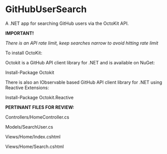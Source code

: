 # GitHubUserSearch
A .NET app for searching GitHub users via the OctoKit API.



**IMPORTANT!**

*There is an API rate limit, keep searches narrow to avoid hitting rate limit*




To install OctoKit:

Octokit is a GitHub API client library for .NET and is available on NuGet:

Install-Package Octokit


There is also an IObservable based GitHub API client library for .NET using Reactive Extensions:

Install-Package Octokit.Reactive






**PERTINANT FILES FOR REVIEW:**

Controllers/HomeController.cs

Models/SearchUser.cs

Views/Home/Index.cshtml

Views/Home/Search.cshtml

